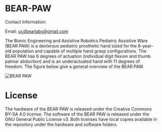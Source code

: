# BEAR-PAW
                                                                                                                                                                      


Contact Information:

Email: ucdbearlabs@gmail.com

The Bionic Engineering and Assistive Robotics Pediatric Assistive Ware (BEAR PAW) is a dexterous pediatric prosthetic hand sized for the 8-year-old population and capable of multiple hand grasp configurations. The BEAR PAW has 6 degrees of actuation (individual digit flexion and thumb palmar abduction) and is an underactuated hand with 11 degrees of freedom. The figure below give a general overview of the BEAR PAW.

![BEAR PAW](https://user-images.githubusercontent.com/110257936/182228647-660a6fca-5cd8-416c-88c1-2f4e012989e0.png)


# License

The hardware of the BEAR PAW is released under the Creative Commons BY-SA 4.0 license. The software of the BEAR PAW is released under the GNU General Public License v3. Both licenses have local copies available in the repository under the hardware and software folders. 
